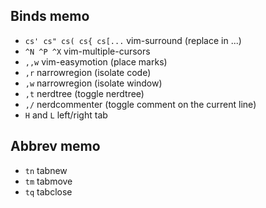 ## Binds memo

- `cs' cs" cs( cs{ cs[...` vim-surround (replace in ...)
- `^N ^P ^X` vim-multiple-cursors
- `,,w` vim-easymotion (place marks)
- `,r` narrowregion (isolate code)
- `,w` narrowregion (isolate window)
- `,t` nerdtree (toggle nerdtree)
- `,/` nerdcommenter (toggle comment on the current line)
- `H` and `L` left/right tab

## Abbrev memo

- `tn` tabnew
- `tm` tabmove
- `tq` tabclose
